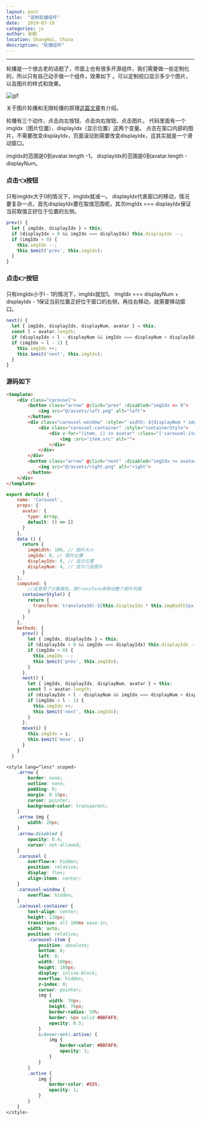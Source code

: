 ```yaml
---
layout: post
title:  "定制轮播组件"
date:   2019-07-19
categories: js
author: 张翔
location: ShangHai, China
description: "轮播组件"
---
```

---

轮播是一个很古老的话题了，市面上也有很多开源组件，我们需要做一些定制化的，所以只有自己动手做一个组件，效果如下 。可以定制视口显示多少个图片，以及图片的样式和效果。

![gif](http://myblog-images1.oss-cn-beijing.aliyuncs.com/carousel/carousel.gif)

关于图片轮播和无限轮播的原理[这篇文章](https://juejin.im/post/5aaf0907f265da23870e9fed)有介绍。

轮播有三个动作，点击向左按钮、点击向右按钮、点击图片。
代码里面有一个imgIdx（图片位置）、displayIdx（显示位置）这两个变量。
点击在窗口内部的图片，不需要改变displayIdx，页面滚动到需要改变displayIdx，这其实就是一个滑动窗口。

imgIdx的范围是0到avatar.length -1。
displayIdx的范围是0到avatar.length - displayNum。


### 点击👈按钮
只有imgIdx大于0的情况下，imgIdx就减一。
displayIdx代表窗口的移动，情况要复杂一点，首先displayIdx要在取值范围呢，其次imgIdx === displayIdx保证当前取值正好位于位置的左侧。
```javascript
prev() {
  let { imgIdx, displayIdx } = this;
  if (displayIdx > 0 && imgIdx === displayIdx) this.displayIdx --;
  if (imgIdx > 0) {
    this.imgIdx --;
    this.$emit('prev', this.imgIdx);
  }
}
```
### 点击👉按钮
只有imgIdx小于l - 1的情况下，imgIdx就加1。
 imgIdx === displayNum + displayIdx - 1保证当前位置正好位于窗口的右侧，再往右移动，就需要移动窗口。
```javascript
next() {
  let { imgIdx, displayIdx, displayNum, avatar } = this;
  const l = avatar.length;
  if (displayIdx < l - displayNum && imgIdx === displayNum + displayIdx - 1) this.displayIdx ++;
  if (imgIdx < l - 1) {
    this.imgIdx ++;
    this.$emit('next', this.imgIdx);
  }
}
```

### 源码如下

```html
<template>
    <div class="carousel">
        <button class="arrow" @click="prev" :disabled="imgIdx <= 0">
            <img src="@/assets/left.png" alt="left">
        </button>
        <div class="carousel-window" :style="`width: ${displayNum * imgWidth}px`">
            <div class="carousel-container" :style="containerStyle">
                <div v-for="(item, i) in avatar" :class="['carousel-item', {'active': imgIdx === i}]" :key="i" :style="`transform: translateX(${i * imgWidth}px) scale(1);`" @click="move(i)">
                    <img :src="item.src" alt="">
                </div>
            </div>
        </div>
        <button class="arrow" @click="next" :disabled="imgIdx >= avatar.length - 1">
            <img src="@/assets/right.png" alt="right">
        </button>
    </div>
</template>
```

```javascript
export default {
    name: 'Carousel',
    props: {
      avatar: {
        type: Array,
        default: () => []
      }
    },
    data () {
      return {
        imgWidth: 100, // 图片大小
        imgIdx: 0, // 图片位置
        displayIdx: 0, // 显示位置
        displayNum: 4, // 显示几张图片
      }
    },
    computed: { 
        //这里用了计算属性，用transform来移动整个图片列表
      containerStyle() { 
        return {
          transform:`translate3d(-${this.displayIdx * this.imgWidth}px, 0, 0)`
        }
      }
    },
    methods: {
      prev() {
        let { imgIdx, displayIdx } = this;
        if (displayIdx > 0 && imgIdx === displayIdx) this.displayIdx --;
        if (imgIdx > 0) {
          this.imgIdx --;
          this.$emit('prev', this.imgIdx);
        }
      },
      next() {
        let { imgIdx, displayIdx, displayNum, avatar } = this;
        const l = avatar.length;
        if (displayIdx < l - displayNum && imgIdx === displayNum + displayIdx - 1) this.displayIdx ++;
        if (imgIdx < l - 1) {
          this.imgIdx ++;
          this.$emit('next', this.imgIdx);
        }
      },
      move(i) {
        this.imgIdx = i;
        this.$emit('move', i)
      }
    }
  }
```
```css
<style lang="less" scoped>
    .arrow {
        border: none;
        outline: none;
        padding: 0;
        margin: 0 10px;
        cursor: pointer;
        background-color: transparent;
    }
    .arrow img {
        width: 20px;
    }
    .arrow:disabled {
        opacity: 0.4;
        cursor: not-allowed;
    }
    .carousel {
        overflow-x: hidden;
        position: relative;
        display: flex;
        align-items: center;
    }
    .carousel-window {
        overflow: hidden;
    }
    .carousel-container {
        text-align: center;
        height: 120px;
        transition: all 100ms ease-in;
        width: auto;
        position: relative;
        .carousel-item {
            position: absolute;
            bottom: 0;
            left: 0;
            width: 100px;
            height: 100px;
            display: inline-block;
            overflow: hidden;
            z-index: 0;
            cursor: pointer;
            img {
                width: 70px;
                height: 70px;
                border-radius: 50%;
                border: 6px solid #BBFAF9;
                opacity: 0.5;
            }
            &:hover:not(.active) {
                img {
                    border-color: #BBFAF9;
                    opacity: 1;
                }
            }
        }
        .active {
            img {
                border-color: #555;
                opacity: 1;
            }
        }
    }
</style>

```